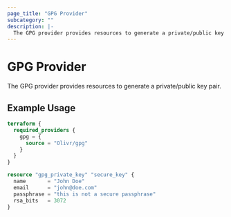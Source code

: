 ```yaml
---
page_title: "GPG Provider"
subcategory: ""
description: |-
  The GPG provider provides resources to generate a private/public key pair.
---
```


# GPG Provider

The GPG provider provides resources to generate a private/public key pair.

## Example Usage

```terraform
terraform {
  required_providers {
    gpg = {
      source = "Olivr/gpg"
    }
  }
}
```

```terraform
resource "gpg_private_key" "secure_key" {
  name       = "John Doe"
  email      = "john@doe.com"
  passphrase = "this is not a secure passphrase"
  rsa_bits   = 3072
}
```
